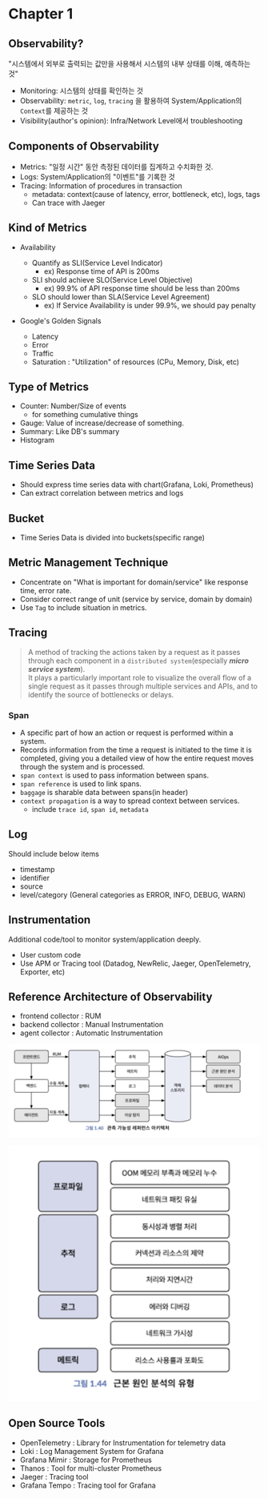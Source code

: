 # Chapter 1

## Observability?

"시스템에서 외부로 출력되는 값만을 사용해서 시스템의 내부 상태를 이해, 예측하는 것"

- Monitoring: 시스템의 상태를 확인하는 것
- Observability: `metric`, `log`, `tracing` 을 활용하여 System/Application의 `Context`를 제공하는 것
- Visibility(author's opinion): Infra/Network Level에서 troubleshooting

## Components of Observability

- Metrics: "일정 시간" 동안 측정된 데이터를 집계하고 수치화한 것.
- Logs: System/Application의 "이벤트"를 기록한 것
- Tracing: Information of procedures in transaction
  - metadata: context(cause of latency, error, bottleneck, etc), logs, tags
  - Can trace with Jaeger

## Kind of Metrics

- Availability
  - Quantify as SLI(Service Level Indicator)
    - ex) Response time of API is 200ms
  - SLI should achieve SLO(Service Level Objective)
    - ex) 99.9% of API response time should be less than 200ms
  - SLO should lower than SLA(Service Level Agreement)
    - ex) If Service Availability is under 99.9%, we should pay penalty  

- Google's Golden Signals
  - Latency
  - Error
  - Traffic
  - Saturation : "Utilization" of resources (CPu, Memory, Disk, etc)

## Type of Metrics

- Counter: Number/Size of events
  - for something cumulative things
- Gauge: Value of increase/decrease of something.
- Summary: Like DB's summary
- Histogram

## Time Series Data

- Should express time series data with chart(Grafana, Loki, Prometheus)
- Can extract correlation between metrics and logs

## Bucket

- Time Series Data is divided into buckets(specific range)

## Metric Management Technique

- Concentrate on "What is important for domain/service" like response time, error rate.
- Consider correct range of unit (service by service, domain by domain)
- Use `Tag` to include situation in metrics.

## Tracing

>A method of tracking the actions taken by a request as it passes through each component in a `distributed system`(especially _**micro service system**_).  
>It plays a particularly important role to visualize the overall flow of a single request as it passes through multiple services and APIs, and to identify the source of bottlenecks or delays.

### Span

- A specific part of how an action or request is performed within a system.
- Records information from the time a request is initiated to the time it is completed, giving you a detailed view of how the entire request moves through the system and is processed.
- `span context` is used to pass information between spans.
- `span reference` is used to link spans.
- `baggage` is sharable data between spans(in header)
- `context propagation` is a way to spread context between services.
  - include `trace id`, `span id`, `metadata`

## Log

Should include below items

- timestamp
- identifier
- source
- level/category (General categories as ERROR, INFO, DEBUG, WARN)

## Instrumentation

Additional code/tool to monitor system/application deeply.

- User custom code
- Use APM or Tracing tool (Datadog, NewRelic, Jaeger, OpenTelemetry, Exporter, etc)

## Reference Architecture of Observability

- frontend collector : RUM
- backend collector : Manual Instrumentation
- agent collector : Automatic Instrumentation

![Reference Architecture of Observability](./reference-architecture.png)

![Cause Analysis Diagram](./cause-analysis-diagram.png)

## Open Source Tools

- OpenTelemetry : Library for Instrumentation for telemetry data
- Loki : Log Management System for Grafana
- Grafana Mimir : Storage for Prometheus
- Thanos : Tool for multi-cluster Prometheus
- Jaeger : Tracing tool
- Grafana Tempo : Tracing tool for Grafana
